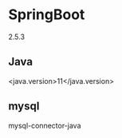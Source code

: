 # SpringBoot

<version>2.5.3</version>

## Java

<java.version>11</java.version>



## mysql
<artifactId>mysql-connector-java</artifactId>
